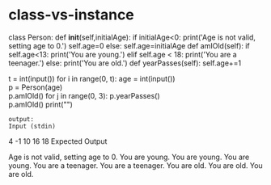 # class-vs-instance
class Person:
    def __init__(self,initialAge):
        if initialAge<0:
            print('Age is not valid, setting age to 0.')
            self.age=0
        else:
            self.age=initialAge
    def amIOld(self):
        if self.age<13:
            print('You are young.')
        elif self.age < 18:
            print('You are a teenager.')
        else:
            print('You are old.')
    def yearPasses(self):
        self.age+=1
        

t = int(input())
for i in range(0, t):
    age = int(input())         
    p = Person(age)  
    p.amIOld()
    for j in range(0, 3):
        p.yearPasses()       
    p.amIOld()
    print("")
    
    output:
    Input (stdin)

4
-1
10
16
18
Expected Output

Age is not valid, setting age to 0.
You are young.
You are young.
You are young.
You are a teenager.
You are a teenager.
You are old.
You are old.
You are old.

